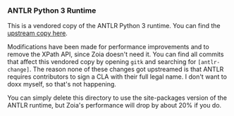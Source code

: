 ### ANTLR Python 3 Runtime
This is a vendored copy of the ANTLR Python 3 runtime. You can find
the [upstream copy here](https://github.com/antlr/antlr4/tree/master/runtime/Python3).

Modifications have been made for performance improvements and to remove
the XPath API, since Zoia doesn't need it. You can find all commits that
affect this vendored copy by opening `gitk` and searching for
`[antlr-change]`. The reason none of these changes got upstreamed is that
ANTLR requires contributors to sign a CLA with their full legal name. I don't
want to doxx myself, so that's not happening.

You can simply delete this directory to use the site-packages version of the
ANTLR runtime, but Zoia's performance will drop by about 20% if you do.
